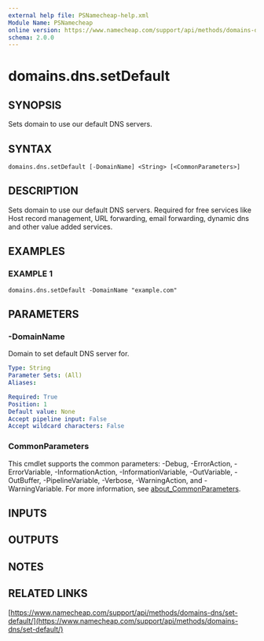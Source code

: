 ```yaml
---
external help file: PSNamecheap-help.xml
Module Name: PSNamecheap
online version: https://www.namecheap.com/support/api/methods/domains-dns/set-default/
schema: 2.0.0
---
```


# domains.dns.setDefault

## SYNOPSIS
Sets domain to use our default DNS servers.

## SYNTAX

```
domains.dns.setDefault [-DomainName] <String> [<CommonParameters>]
```

## DESCRIPTION
Sets domain to use our default DNS servers.
Required for free services like Host record management, URL forwarding, email forwarding, dynamic dns and other value added services.

## EXAMPLES

### EXAMPLE 1
```
domains.dns.setDefault -DomainName "example.com"
```

## PARAMETERS

### -DomainName
Domain to set default DNS server for.

```yaml
Type: String
Parameter Sets: (All)
Aliases:

Required: True
Position: 1
Default value: None
Accept pipeline input: False
Accept wildcard characters: False
```

### CommonParameters
This cmdlet supports the common parameters: -Debug, -ErrorAction, -ErrorVariable, -InformationAction, -InformationVariable, -OutVariable, -OutBuffer, -PipelineVariable, -Verbose, -WarningAction, and -WarningVariable. For more information, see [about_CommonParameters](http://go.microsoft.com/fwlink/?LinkID=113216).

## INPUTS

## OUTPUTS

## NOTES

## RELATED LINKS

[https://www.namecheap.com/support/api/methods/domains-dns/set-default/](https://www.namecheap.com/support/api/methods/domains-dns/set-default/)

